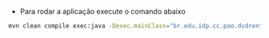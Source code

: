 
- Para rodar a aplicação execute o comando abaixo
```bash
mvn clean compile exec:java -Dexec.mainClass="br.edu.idp.cc.poo.dvdrental.Main"
```